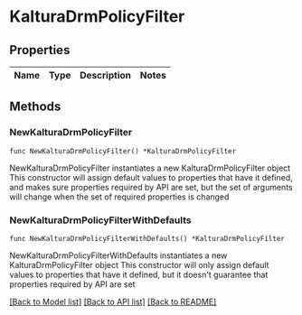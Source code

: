 # KalturaDrmPolicyFilter

## Properties

Name | Type | Description | Notes
------------ | ------------- | ------------- | -------------

## Methods

### NewKalturaDrmPolicyFilter

`func NewKalturaDrmPolicyFilter() *KalturaDrmPolicyFilter`

NewKalturaDrmPolicyFilter instantiates a new KalturaDrmPolicyFilter object
This constructor will assign default values to properties that have it defined,
and makes sure properties required by API are set, but the set of arguments
will change when the set of required properties is changed

### NewKalturaDrmPolicyFilterWithDefaults

`func NewKalturaDrmPolicyFilterWithDefaults() *KalturaDrmPolicyFilter`

NewKalturaDrmPolicyFilterWithDefaults instantiates a new KalturaDrmPolicyFilter object
This constructor will only assign default values to properties that have it defined,
but it doesn't guarantee that properties required by API are set


[[Back to Model list]](../README.md#documentation-for-models) [[Back to API list]](../README.md#documentation-for-api-endpoints) [[Back to README]](../README.md)


